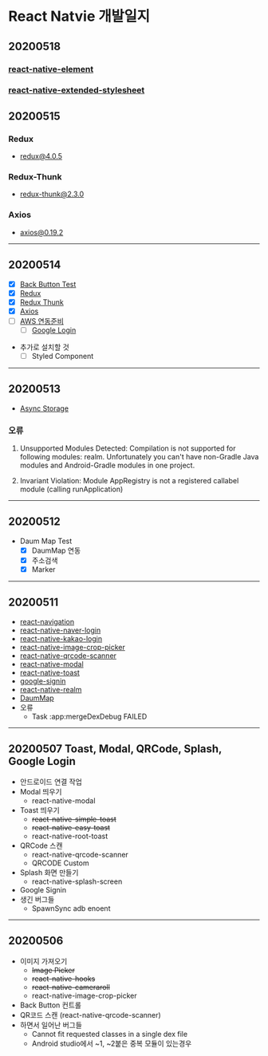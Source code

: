 # React Natvie 개발일지

## 20200518

### [react-native-element](https://react-native-elements.github.io/react-native-elements/)


### [react-native-extended-stylesheet](https://github.com/vitalets/react-native-extended-stylesheet)

## 20200515

### Redux
+ redux@4.0.5

### Redux-Thunk
+ redux-thunk@2.3.0

### Axios
+ axios@0.19.2

---

## 20200514

- [x] [Back Button Test](https://reactnative.dev/docs/backhandler)
- [x] [Redux](https://redux.js.org/)
- [x] [Redux Thunk](https://github.com/reduxjs/redux-thunk)
- [x] [Axios](https://github.com/axios/axios)
- [ ] [AWS 연동준비](https://aws.amazon.com/ko/cognito/)
    - [ ] [Google Login](https://docs.amplify.aws/lib/auth/social/q/platform/js)
- 추가로 설치할 것
    - [ ] Styled Component

---

## 20200513
- [Async Storage](https://github.com/react-native-community/async-storage)

### 오류

1. Unsupported Modules Detected: Compilation is not supported for following modules: realm. Unfortunately you can't have non-Gradle Java modules and Android-Gradle modules in one project.

2. Invariant Violation: Module AppRegistry is not a registered callabel module (calling runApplication)

--- 

## 20200512
- Daum Map Test
    - [x] DaumMap 연동
    - [x] 주소검색
    - [x] Marker

---

## 20200511

- [react-navigation](https://reactnavigation.org/docs/getting-started)
- [react-native-naver-login](https://github.com/react-native-seoul/react-native-naver-login)
- [react-native-kakao-login](https://github.com/react-native-seoul/react-native-kakao-login)
- [react-native-image-crop-picker](https://github.com/ivpusic/react-native-image-crop-picker)
- [react-native-qrcode-scanner](https://github.com/moaazsidat/react-native-qrcode-scanner)
- [react-native-modal](https://github.com/react-native-community/react-native-modal)
- [react-native-toast](https://github.com/magicismight/react-native-root-toast)
- [google-signin](https://github.com/react-native-community/google-signin)
- [react-native-realm](https://realm.io/docs/javascript/latest/)
- [DaumMap](https://github.com/asata/react-native-daummap)
- 오류
    - Task :app:mergeDexDebug FAILED

---

## 20200507 Toast, Modal, QRCode, Splash, Google Login
- 안드로이드 연결 작업
- Modal 띄우기
    - react-native-modal
- Toast 띄우기
    - ~~react-native-simple-toast~~
    - ~~react-native-easy-toast~~
    - react-native-root-toast
- QRCode 스캔
    - react-native-qrcode-scanner
    - QRCODE Custom
- Splash 화면 만들기
    -  react-native-splash-screen
- Google Signin
- 생긴 버그들
    - SpawnSync adb enoent

---

## 20200506

- 이미지 가져오기
    - ~~Image Picker~~
    - ~~react-native-hooks~~
    - ~~react-native-cameraroll~~
    - react-native-image-crop-picker
- Back Button 컨트롤
- QR코드 스캔 (react-native-qrcode-scanner)
- 하면서 일어난 버그들
    - Cannot fit requested classes in a single dex file
    - Android studio에서 ~1, ~2붙은 중복 모듈이 있는경우